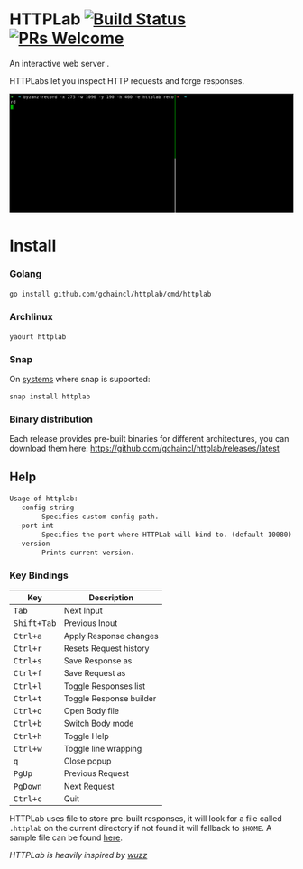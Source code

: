 # HTTPLab [![Build Status](https://travis-ci.org/gchaincl/httplab.svg?branch=master)](https://travis-ci.org/gchaincl/httplab) [![PRs Welcome](https://img.shields.io/badge/PRs-welcome-brightgreen.svg?style=flat-square)](http://makeapullrequest.com) 
An interactive web server .

HTTPLabs let you inspect HTTP requests and forge responses.

![screencast](images/screencast.gif)

# Install
### Golang
```bash
go install github.com/gchaincl/httplab/cmd/httplab
```

### Archlinux
```
yaourt httplab
```

### Snap
On [systems](https://snapcraft.io/docs/core/install) where snap is supported:
```
snap install httplab
```

### Binary distribution
Each release provides pre-built binaries for different architectures, you can download them here: https://github.com/gchaincl/httplab/releases/latest

## Help
```
Usage of httplab:
  -config string
        Specifies custom config path.
  -port int
        Specifies the port where HTTPLab will bind to. (default 10080)
  -version
        Prints current version.
```

### Key Bindings
Key                                     | Description
----------------------------------------|---------------------------------------
<kbd>Tab</kbd>                          | Next Input
<kbd>Shift+Tab</kbd>                    | Previous Input
<kbd>Ctrl+a</kbd>                       | Apply Response changes
<kbd>Ctrl+r</kbd>                       | Resets Request history
<kbd>Ctrl+s</kbd>                       | Save Response as
<kbd>Ctrl+f</kbd>                       | Save Request as
<kbd>Ctrl+l</kbd>                       | Toggle Responses list
<kbd>Ctrl+t</kbd>                       | Toggle Response builder
<kbd>Ctrl+o</kbd>                       | Open Body file
<kbd>Ctrl+b</kbd>                       | Switch Body mode
<kbd>Ctrl+h</kbd>                       | Toggle Help
<kbd>Ctrl+w</kbd>                       | Toggle line wrapping
<kbd>q</kbd>                            | Close popup
<kbd>PgUp</kbd>                         | Previous Request
<kbd>PgDown</kbd>                       | Next Request
<kbd>Ctrl+c</kbd>                       | Quit

HTTPLab uses file to store pre-built responses, it will look for a file called `.httplab` on the current directory if not found it will fallback to `$HOME`.
A sample file can be found [here](https://github.com/gchaincl/httplab/blob/master/.httplab.sample).

_HTTPLab is heavily inspired by [wuzz](https://github.com/asciimoo/wuzz)_
